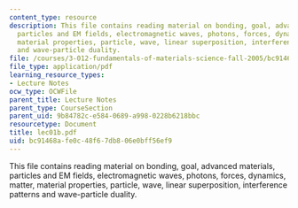 ```yaml
---
content_type: resource
description: This file contains reading material on bonding, goal, advanced materials,
  particles and EM fields, electromagnetic waves, photons, forces, dynamics, matter,
  material properties, particle, wave, linear superposition, interference patterns
  and wave-particle duality.
file: /courses/3-012-fundamentals-of-materials-science-fall-2005/bc91468afe0c48f67db806e0bff56ef9_lec01b.pdf
file_type: application/pdf
learning_resource_types:
- Lecture Notes
ocw_type: OCWFile
parent_title: Lecture Notes
parent_type: CourseSection
parent_uid: 9b84782c-e584-0689-a998-0228b6218bbc
resourcetype: Document
title: lec01b.pdf
uid: bc91468a-fe0c-48f6-7db8-06e0bff56ef9
---
```

This file contains reading material on bonding, goal, advanced materials, particles and EM fields, electromagnetic waves, photons, forces, dynamics, matter, material properties, particle, wave, linear superposition, interference patterns and wave-particle duality.


